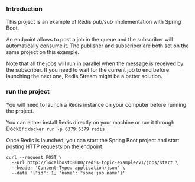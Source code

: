 ### Introduction
This project is an example of Redis pub/sub implementation with Spring Boot.

An endpoint allows to post a job in the queue and the subscriber will automatically consume it.
The publisher and subscriber are both set on the same project on this example.

Note that all the jobs will run in parallel when the message is received by the subscriber. If you need to wait for the current job to end before launching the next one, Redis Stream might be a better solution.

### run the project
You will need to launch a Redis instance on your computer before running the project.

You can either install Redis directly on your machine or run it through Docker :
`docker run -p 6379:6379 redis`

Once Redis is launched, you can start the Spring Boot project and start posting HTTP requests on the endpoint:
```
curl --request POST \
  --url http://localhost:8080/redis-topic-example/v1/jobs/start \
  --header 'Content-Type: application/json' \
  --data '{"id": 1, "name": "some job name"}'
```
